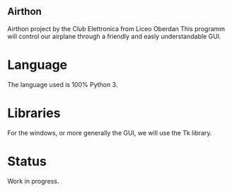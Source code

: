 ## Airthon
Airthon project by the Club Elettronica from Liceo Oberdan
This programm will control our airplane through a friendly and easly understandable GUI.

# Language
The language used is 100% Python 3.

# Libraries
For the windows, or more generally the GUI, we will use the Tk library.

# Status
Work in progress.

